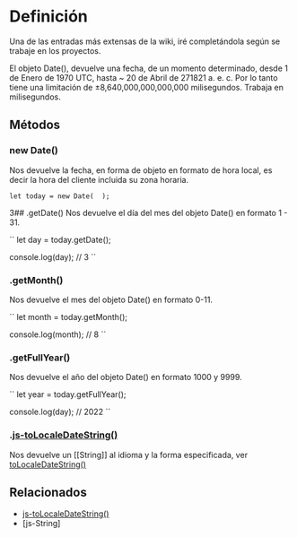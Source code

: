 # Definición

Una de las entradas más extensas de la wiki, iré completándola según se trabaje en los proyectos.

El objeto Date(), devuelve una fecha, de un momento determinado, desde 1 de Enero de 1970 UTC, hasta ~ 20 de Abril de 271821 a. e. c.
Por lo tanto tiene una limitación de ±8,640,000,000,000,000 milisegundos.
Trabaja en milisegundos.

## Métodos

### new Date()

Nos devuelve la fecha, en forma de objeto en formato de hora local, es decir la hora del cliente incluida su zona horaria.

``
let today = new Date(  );
``

3## .getDate()
Nos devuelve el día del mes del objeto Date() en formato 1 - 31.

``
let day = today.getDate();

console.log(day); //  3
``

### .getMonth()

Nos devuelve el mes del objeto Date() en formato 0-11.

``
let month = today.getMonth();

console.log(month); // 8
``

### .getFullYear()

Nos devuelve el año del objeto Date() en formato 1000 y 9999.

``
let year = today.getFullYear();

console.log(day); // 2022
``

### .[js-toLocaleDateString()](https://github.com/altaskur/Apuntes/blob/main/lenguajes/JavaScript/js-ToLocaleDateString().md)

Nos devuelve un [[String]] al idioma y la forma especificada, ver [toLocaleDateString()](https://github.com/altaskur/Apuntes/blob/main/lenguajes/JavaScript/js-ToLocaleDateString().md)

## Relacionados

* [js-toLocaleDateString()](https://github.com/altaskur/Apuntes/blob/main/lenguajes/JavaScript/js-ToLocaleDateString().md)
* [js-String]
